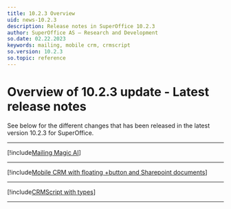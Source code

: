 ```yaml
---
title: 10.2.3 Overview
uid: news-10.2.3
description: Release notes in SuperOffice 10.2.3
author: SuperOffice AS – Research and Development
so.date: 02.22.2023
keywords: mailing, mobile crm, crmscript
so.version: 10.2.3
so.topic: reference
---
```


# Overview of 10.2.3 update - Latest release notes

See below for the different changes that has been released in the latest version 10.2.3 for SuperOffice.
- - -

[!include[Mailing Magic AI](10.2/marketing/10.2.3-update.md)]
- - -

[!include[Mobile CRM with floating +button and Sharepoint documents](10.2/mobile/10.2.3-update.md)]
- - -

[!include[CRMScript with types](10.2/admin/10.2.3-update.md)]
- - -

<!-- Referenced links-->

<!-- Referenced images -->
